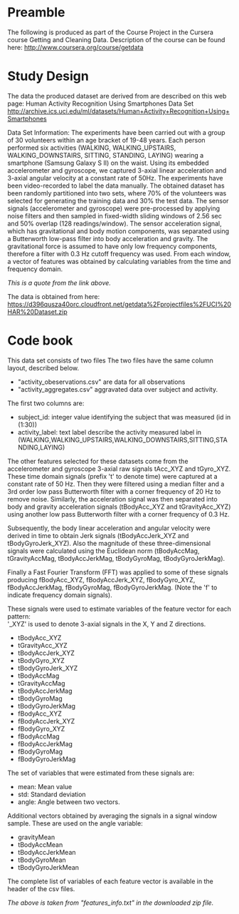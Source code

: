 # Preamble
The following is produced as part of the Course Project in the Cursera course
Getting and Cleaning Data.
Description of the course can be found here:
http://www.coursera.org/course/getdata

# Study Design
The data the produced dataset are derived from are described on this web page: 
Human Activity Recognition Using Smartphones Data Set 
http://archive.ics.uci.edu/ml/datasets/Human+Activity+Recognition+Using+Smartphones

Data Set Information:
The experiments have been carried out with a group of 30 volunteers within an age 
bracket of 19-48 years. Each person performed six activities (WALKING, 
WALKING_UPSTAIRS, WALKING_DOWNSTAIRS, SITTING, STANDING, LAYING) wearing a smartphone 
(Samsung Galaxy S II) on the waist. Using its embedded accelerometer and gyroscope, 
we captured 3-axial linear acceleration and 3-axial angular velocity at a constant 
rate of 50Hz. The experiments have been video-recorded to label the data manually. 
The obtained dataset has been randomly partitioned into two sets, where 70% of the 
volunteers was selected for generating the training data and 30% the test data. 
The sensor signals (accelerometer and gyroscope) were pre-processed by applying noise 
filters and then sampled in fixed-width sliding windows of 2.56 sec and 50% overlap 
(128 readings/window). The sensor acceleration signal, which has gravitational and 
body motion components, was separated using a Butterworth low-pass filter into body 
acceleration and gravity. The gravitational force is assumed to have only low 
frequency components, therefore a filter with 0.3 Hz cutoff frequency was used. From 
each window, a vector of features was obtained by calculating variables from the time 
and frequency domain. 

*This is a quote from the link above.*

The data is obtained from here:
https://d396qusza40orc.cloudfront.net/getdata%2Fprojectfiles%2FUCI%20HAR%20Dataset.zip

# Code book
This data set consists of two files
The two files have the same column layout, described below.
- "activity_obeservations.csv" are data for all observations
- "activity_aggregates.csv" aggravated data over subject and activity.

The first two columns are:
- subject_id: integer value identifying the subject that was measured (id in (1:30))
- activity_label: text label describe the activity measured label in (WALKING,WALKING_UPSTAIRS,WALKING_DOWNSTAIRS,SITTING,STANDING,LAYING)  

The other features selected for these datasets come from the accelerometer and gyroscope 
3-axial raw signals tAcc_XYZ and tGyro_XYZ. These time domain signals (prefix 't' to 
denote time) were captured at a constant rate of 50 Hz. Then they were filtered using 
a median filter and a 3rd order low pass Butterworth filter with a corner frequency 
of 20 Hz to remove noise. Similarly, the acceleration signal was then separated into 
body and gravity acceleration signals (tBodyAcc_XYZ and tGravityAcc_XYZ) using 
another low pass Butterworth filter with a corner frequency of 0.3 Hz. 

Subsequently, the body linear acceleration and angular velocity were derived in time 
to obtain Jerk signals (tBodyAccJerk_XYZ and tBodyGyroJerk_XYZ). Also the magnitude 
of these three-dimensional signals were calculated using the Euclidean norm 
(tBodyAccMag, tGravityAccMag, tBodyAccJerkMag, tBodyGyroMag, tBodyGyroJerkMag). 

Finally a Fast Fourier Transform (FFT) was applied to some of these signals producing 
fBodyAcc_XYZ, fBodyAccJerk_XYZ, fBodyGyro_XYZ, fBodyAccJerkMag, fBodyGyroMag, 
fBodyGyroJerkMag. (Note the 'f' to indicate frequency domain signals). 

These signals were used to estimate variables of the feature vector for each pattern:  
'_XYZ' is used to denote 3-axial signals in the X, Y and Z directions.

- tBodyAcc_XYZ
- tGravityAcc_XYZ
- tBodyAccJerk_XYZ
- tBodyGyro_XYZ
- tBodyGyroJerk_XYZ
- tBodyAccMag
- tGravityAccMag
- tBodyAccJerkMag
- tBodyGyroMag
- tBodyGyroJerkMag
- fBodyAcc_XYZ
- fBodyAccJerk_XYZ
- fBodyGyro_XYZ
- fBodyAccMag
- fBodyAccJerkMag
- fBodyGyroMag
- fBodyGyroJerkMag

The set of variables that were estimated from these signals are: 

- mean: Mean value
- std: Standard deviation
- angle: Angle between two vectors.

Additional vectors obtained by averaging the signals in a signal window sample. These 
are used on the angle variable:

- gravityMean
- tBodyAccMean
- tBodyAccJerkMean
- tBodyGyroMean
- tBodyGyroJerkMean


The complete list of variables of each feature vector is available in the header of the csv files.

*The above is taken from "features_info.txt" in the downloaded zip file.*






